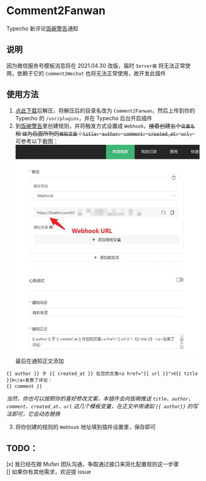 # Comment2Fanwan
Typecho 新评论[饭碗警告](https://fwalert.com/115)通知

## 说明

因为微信服务号模板消息将在 2021.04.30 改版，届时 `Server酱` 将无法正常使用，依赖于它的 `Comment2Wechat` 也将无法正常使用，故开发此插件

## 使用方法

 1. [点此下载](https://github.com/YianAndCode/Comment2Fanwan/archive/master.zip)后解压，将解压后的目录名改为 `Comment2Fanwan`，然后上传到你的 Typecho 的 `/usr/plugins`，并在 Typecho 后台开启插件
 2. 到[饭碗警告](https://fwalert.com/115)里创建规则，并将触发方式设置成 `Webhook`，~~接着创建五个`变量名` 和 `键`为后面所列的`模板变量`：`title`、`author`、`comment`、`created_at`、`url`，~~ 可参考以下截图：
  ![](screenshots/fw_settings_intro.jpg)
  最后在通知正文添加
```
{{ author }} 于 {{ created_at }} 在您的文章<a href="{{ url }}">《{{ title }}》</a>发表了评论：
{{ comment }}
```
  *当然，你也可以按照你的喜好修改文案，本插件会向饭碗推送 `title`、`author`、`comment`、`created_at`、`url` 这几个模板变量，在正文中用诸如 `{{ author}}` 的写法即可，它会动态替换*

 3. 将你创建的规则的 `Webhook` 地址填到插件设置里，保存即可

## TODO：
 [x] 我已经在跟 Mufan 团队沟通，争取通过接口来简化配置规则这一步骤  
 [] 如果你有其他需求，欢迎提 issue